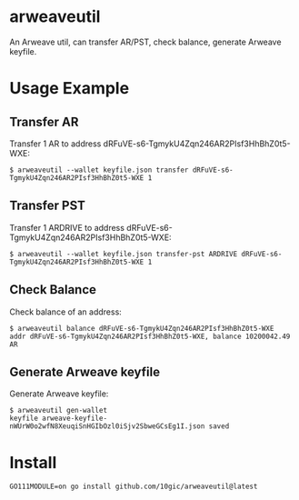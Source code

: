 # arweaveutil
An Arweave util, can transfer AR/PST, check balance, generate Arweave keyfile.

# Usage Example
## Transfer AR
Transfer 1 AR to address dRFuVE-s6-TgmykU4Zqn246AR2PIsf3HhBhZ0t5-WXE:
```shell
$ arweaveutil --wallet keyfile.json transfer dRFuVE-s6-TgmykU4Zqn246AR2PIsf3HhBhZ0t5-WXE 1
```

## Transfer PST
Transfer 1 ARDRIVE to address dRFuVE-s6-TgmykU4Zqn246AR2PIsf3HhBhZ0t5-WXE:
```shell
$ arweaveutil --wallet keyfile.json transfer-pst ARDRIVE dRFuVE-s6-TgmykU4Zqn246AR2PIsf3HhBhZ0t5-WXE 1
```

## Check Balance
Check balance of an address:
```shell
$ arweaveutil balance dRFuVE-s6-TgmykU4Zqn246AR2PIsf3HhBhZ0t5-WXE
addr dRFuVE-s6-TgmykU4Zqn246AR2PIsf3HhBhZ0t5-WXE, balance 10200042.49 AR
```

## Generate Arweave keyfile
Generate Arweave keyfile:
```shell
$ arweaveutil gen-wallet
keyfile arweave-keyfile-nWUrW0o2wfN8XeuqiSnHGIbOzl0iSjv2SbweGCsEg1I.json saved
```

# Install
```shell
GO111MODULE=on go install github.com/10gic/arweaveutil@latest
```
